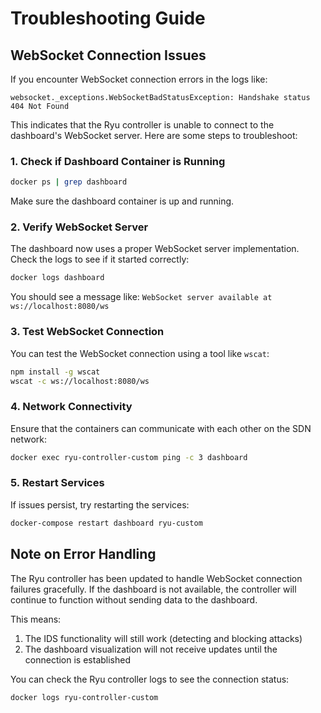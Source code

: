 # Troubleshooting Guide

## WebSocket Connection Issues

If you encounter WebSocket connection errors in the logs like:

```
websocket._exceptions.WebSocketBadStatusException: Handshake status 404 Not Found
```

This indicates that the Ryu controller is unable to connect to the dashboard's WebSocket server. Here are some steps to troubleshoot:

### 1. Check if Dashboard Container is Running

```bash
docker ps | grep dashboard
```

Make sure the dashboard container is up and running.

### 2. Verify WebSocket Server

The dashboard now uses a proper WebSocket server implementation. Check the logs to see if it started correctly:

```bash
docker logs dashboard
```

You should see a message like: `WebSocket server available at ws://localhost:8080/ws`

### 3. Test WebSocket Connection

You can test the WebSocket connection using a tool like `wscat`:

```bash
npm install -g wscat
wscat -c ws://localhost:8080/ws
```

### 4. Network Connectivity

Ensure that the containers can communicate with each other on the SDN network:

```bash
docker exec ryu-controller-custom ping -c 3 dashboard
```

### 5. Restart Services

If issues persist, try restarting the services:

```bash
docker-compose restart dashboard ryu-custom
```

## Note on Error Handling

The Ryu controller has been updated to handle WebSocket connection failures gracefully. If the dashboard is not available, the controller will continue to function without sending data to the dashboard.

This means:

1. The IDS functionality will still work (detecting and blocking attacks)
2. The dashboard visualization will not receive updates until the connection is established

You can check the Ryu controller logs to see the connection status:

```bash
docker logs ryu-controller-custom
```